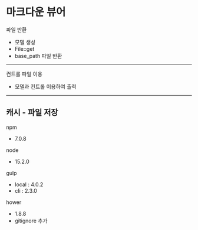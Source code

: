 # 마크다운 뷰어  
파일 반환  
- 모델 생성
- File::get
- base_path 파일 반환
---
컨트롤 파일 이용
- 모델과 컨트롤 이용하여 출력
---
캐시 - 파일 저장  
---
npm 
- 7.0.8

node
- 15.2.0

gulp
- local : 4.0.2
- cli : 2.3.0


hower  
- 1.8.8
- gitignore 추가
